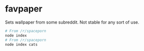 # favpaper
Sets wallpaper from some subreddit. Not stable for any sort of use.

```bash
# From /r/spaceporn
node index
# From /r/spaceporn
node index cats 
```
